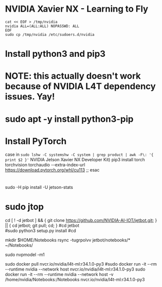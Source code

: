 # NVIDIA Xavier NX - Learning to Fly
```
cat << EOF > /tmp/nvidia
nvidia ALL=(ALL:ALL) NOPASSWD: ALL
EOF
sudo cp /tmp/nvidia /etc/sudoers.d/nvidia
```

# Install python3 and pip3
# NOTE:  this actually doesn't work because of NVIDIA L4T dependency issues.  Yay!
# sudo apt -y install python3-pip

# Install PyTorch
case in `sudo lshw -C systemshw -C system | grep product | awk -F\: '{ print $2 }'`
  NVIDIA Jetson Xavier NX Developer Kit)
    pip3 install torch torchvision torchaudio --extra-index-url https://download.pytorch.org/whl/cu113
  ;;
esac

#
sudo -H pip install -U jetson-stats
# sudo jtop

cd
[ ! -d jetbot ] && { git clone https://github.com/NVIDIA-AI-IOT/jetbot.git; } || { cd jetbot; git pull; cd; }
#cd jetbot     
#sudo python3 setup.py install
#cd 

mkdir $HOME/Notebooks
rsync -tugrpolvv jetbot/notebooks/* ~/Notebooks/

sudo nvpmodel -m1

sudo docker pull nvcr.io/nvidia/l4t-ml:r34.1.0-py3
#sudo docker run -it --rm --runtime nvidia --network host nvcr.io/nvidia/l4t-ml:r34.1.0-py3
sudo docker run -it --rm --runtime nvidia --network host -v /home/nvidia/Notebooks:/Notebooks nvcr.io/nvidia/l4t-ml:r34.1.0-py3

